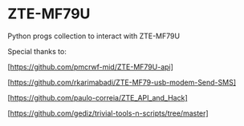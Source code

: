 # ZTE-MF79U
Python progs collection to interact with ZTE-MF79U



Special thanks to:

[https://github.com/pmcrwf-mid/ZTE-MF79U-api]

[https://github.com/rkarimabadi/ZTE-MF79-usb-modem-Send-SMS]

[https://github.com/paulo-correia/ZTE_API_and_Hack]

[https://github.com/gediz/trivial-tools-n-scripts/tree/master]
